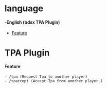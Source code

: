 # language

#### -English (bdsx TPA Plugin)
- [Feature](#Feature)

# TPA Plugin

#### Feature

```
- /tpa (Request Tpa to another player)
- /tpaccept (Accept Tpa from another player.)
```
